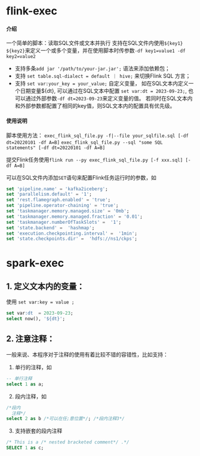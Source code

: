 # flink-exec

#### 介绍
一个简单的脚本：读取SQL文件或文本并执行
支持在SQL文件内使用`${key1} ${key2}`来定义一个或多个变量，并在使用脚本时传参数`-df key1=value1 -df key2=value2`

- 支持多条`add jar '/path/to/your-jar.jar';` 语法来添加依赖包；
- 支持 `set table.sql-dialect = default ｜ hive;` 来切换Flink SQL 方言；
- 支持 `set var:your_key = your_value;` 自定义变量， 
    如在SQL文本内定义一个日期变量${dt}, 可以通过在SQL文本中配置 `set var:dt = 2023-09-23;`,
    也可以通过外部参数`-df dt=2023-09-23`来定义变量的值。
    若同时在SQL文本内和外部参数都配置了相同的key值，则SQL文本内的配置具有优先级。

#### 使用说明

脚本使用方法：
`exec_flink_sql_file.py -f|--file your_sqlfile.sql [-df dt=20220101 -df A=B]`
`exec_flink_sql_file.py --sql "some SQL statements" [-df dt=20220101 -df A=B]`

提交Flink任务使用`flink run --py exec_flink_sql_file.py [-f xxx.sql] [-df A=B]`

可以在SQL文件内添加`SET`语句来配置Flink任务运行时的参数，如
```sql
set 'pipeline.name' = 'kafka2iceberg';
set 'parallelism.default' = '1';
set 'rest.flamegraph.enabled' = 'true';
set 'pipeline.operator-chaining' = 'true';
set 'taskmanager.memory.managed.size' = '0mb';
set 'taskmanager.memory.managed.fraction' = '0.01';
set 'taskmanager.numberOfTaskSlots' =  '1';
set 'state.backend' =  'hashmap';
set 'execution.checkpointing.interval' =  '1min';
set 'state.checkpoints.dir' =  'hdfs://ns1/ckps';

```

# spark-exec
## 1. 定义文本内的变量：
使用 `set var:key = value ;`
```sql
set var:dt  = 2023-09-23;
select now(), '${dt}';
```

## 2. 注意注释：
一般来说、本程序对于注释的使用有着比较不错的容错性，比如支持：
1. 单行的注释，如 
```sql
-- 单行注释
select 1 as a;
```
2. 段内注释，如
```sql
/*段内 
  注释*/
select 2 as b /*可以在任;意位置*/; /*段内注释3*/
```
3. 支持嵌套的段内注释
```sql
/* This is a /* nested bracketed comment*/ .*/
SELECT 1 as c;
```

